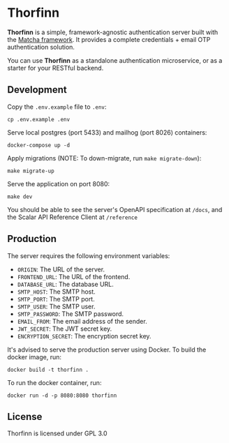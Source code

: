 # Thorfinn

**Thorfinn** is a simple, framework-agnostic authentication server built with the [Matcha framework](https://github.com/abyanmajid/matcha). It provides a complete credentials + email OTP authentication solution.

You can use **Thorfinn** as a standalone authentication microservice, or as a starter for your RESTful backend.

## Development

Copy the `.env.example` file to `.env`:

```
cp .env.example .env
```

Serve local postgres (port 5433) and mailhog (port 8026) containers:

```
docker-compose up -d
```

Apply migrations (NOTE: To down-migrate, run `make migrate-down`):

```
make migrate-up
```

Serve the application on port 8080:

```
make dev
```

You should be able to see the server's OpenAPI specification at `/docs`, and the Scalar API Reference Client at `/reference`

## Production

The server requires the following environment variables:

- `ORIGIN`: The URL of the server.
- `FRONTEND_URL`: The URL of the frontend.
- `DATABASE_URL`: The database URL.
- `SMTP_HOST`: The SMTP host.
- `SMTP_PORT`: The SMTP port.
- `SMTP_USER`: The SMTP user.
- `SMTP_PASSWORD`: The SMTP password.
- `EMAIL_FROM`: The email address of the sender.
- `JWT_SECRET`: The JWT secret key.
- `ENCRYPTION_SECRET`: The encryption secret key.

It's advised to serve the production server using Docker. To build the docker image, run:

```
docker build -t thorfinn .
```

To run the docker container, run:

```
docker run -d -p 8080:8080 thorfinn
```

## License

Thorfinn is licensed under GPL 3.0